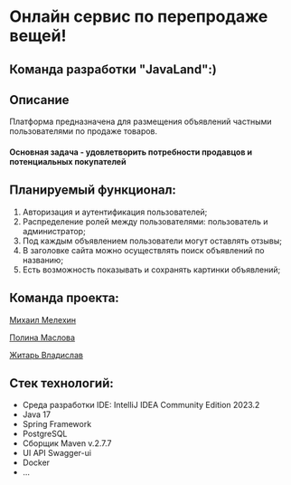 # Онлайн сервис по перепродаже вещей!

## Команда разработки "JavaLand":) 

## Описание

Платформа предназначена для размещения объявлений частными пользователями по продаже товаров.

#### Основная задача - удовлетворить потребности продавцов и потенциальных покупателей

## Планируемый функционал:
1. Авторизация и аутентификация пользователей;
2. Распределение ролей между пользователями: пользователь и администратор;
3. Под каждым объявлением пользователи могут оставлять отзывы;
4. В заголовке сайта можно осуществлять поиск объявлений по названию;
5. Есть возможность показывать и сохранять картинки объявлений;

## Команда проекта:
[Михаил Мелехин](https://github.com/MelekhinMikhail)

[Полина Маслова](https://github.com/Polyxen1a)

[Житарь Владислав](https://github.com/R2D2VLAD)

## Стек технологий:
* Среда разработки IDE: IntelliJ IDEA Community Edition 2023.2
* Java 17
* Spring Framework
* PostgreSQL
* Сборщик Maven v.2.7.7
* UI API Swagger-ui
* Docker
* ...

